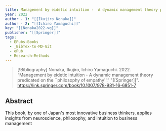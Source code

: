 ```yaml
---
title: Management by eidetic intuition -  A dynamic management theory predicated on the ``philosophy of empathy''
year: 2022
author - 1: "[[Ikujiro Nonaka]]"
author - 2: "[[Ichiro Yamaguchi]]"
key: "[[Nonaka2022-vg]]"
publisher: "[[Springer]]"
tags:
  - EPubs-Books
  - _BibTex-to-MD-Git
  - ePub
  - Research-Methods
---
```


> [!Bibliography]
> Nonaka, Ikujiro, Ichiro Yamaguchi. 2022. “Management by eidetic intuition -  A dynamic management theory predicated on the ``philosophy of empathy''.” "[[Springer]]". https://link.springer.com/book/10.1007/978-981-16-6851-7

## Abstract
This book, by one of Japan's most innovative business thinkers, applies insights from neuroscience, philosophy, and intuition to business management